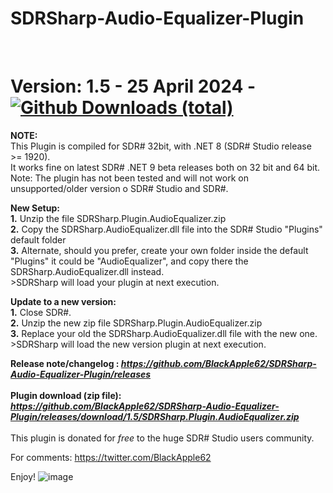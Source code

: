 # SDRSharp-Audio-Equalizer-Plugin


<br>

# Version: 1.5 - 25 April 2024 - [![Github Downloads (total)](https://img.shields.io/github/downloads/BlackApple62/SDRSharp-Audio-Equalizer-Plugin/1.5/total.svg)](https://github.com/BlackApple62/SDRSharp-Audio-Equalizer-Plugin/releases/download/1.5/SDRSharp.Plugin.AudioEqualizer.zip)

**NOTE:**
<br>
This Plugin is compiled for SDR# 32bit, with .NET 8 (SDR# Studio release >= 1920).
<br>It works fine on latest SDR# .NET 9 beta releases both on 32 bit and 64 bit.
<br>Note: The plugin has not been tested and will not work on unsupported/older version o SDR# Studio and SDR#.

**New Setup:**
<br>**1.** Unzip the file SDRSharp.Plugin.AudioEqualizer.zip
<br>**2.** Copy the SDRSharp.AudioEqualizer.dll file into the SDR# Studio "Plugins" default folder
<br>**3.** Alternate, should you prefer, create your own folder inside the default "Plugins" it could be "AudioEqualizer", and copy there the SDRSharp.AudioEqualizer.dll instead.
<br>>SDRSharp will load your plugin at next execution.

**Update to a new version:**
<br>**1.** Close SDR#.
<br>**2.** Unzip the new zip file SDRSharp.Plugin.AudioEqualizer.zip
<br>**3.** Replace your old the SDRSharp.AudioEqualizer.dll file with the new one.
<br>>SDRSharp will load the new version plugin at next execution.

**Release note/changelog : _https://github.com/BlackApple62/SDRSharp-Audio-Equalizer-Plugin/releases_**
<br><br>
**Plugin download (zip file):<br>
_https://github.com/BlackApple62/SDRSharp-Audio-Equalizer-Plugin/releases/download/1.5/SDRSharp.Plugin.AudioEqualizer.zip_**
<br><br>
This plugin is donated for *free* to the huge SDR# Studio users community.<br>

For comments: https://twitter.com/BlackApple62

Enjoy!
![image](https://github.com/BlackApple62/SDRSharp-Audio-Equalizer-Plugin/assets/47506878/1aa54710-32fb-4eb7-9ff3-7103b964c049)

